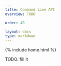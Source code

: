 ```yaml
---
title: Command Line API
overview: TODO

order: 40

layout: docs
type: markdown
---
```

{% include home.html %}

TODO: fill it
